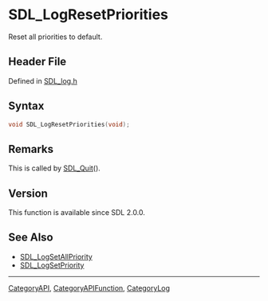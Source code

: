# SDL_LogResetPriorities

Reset all priorities to default.

## Header File

Defined in [SDL_log.h](https://github.com/libsdl-org/SDL/blob/SDL2/include/SDL_log.h)

## Syntax

```c
void SDL_LogResetPriorities(void);
```

## Remarks

This is called by [SDL_Quit](SDL_Quit)().

## Version

This function is available since SDL 2.0.0.

## See Also

- [SDL_LogSetAllPriority](SDL_LogSetAllPriority)
- [SDL_LogSetPriority](SDL_LogSetPriority)






----
[CategoryAPI](CategoryAPI), [CategoryAPIFunction](CategoryAPIFunction), [CategoryLog](CategoryLog)

